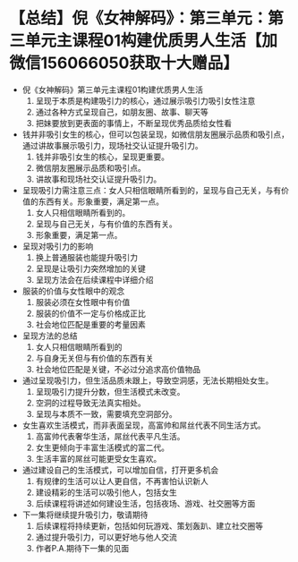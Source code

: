 # 【总结】倪《女神解码》：第三单元：第三单元主课程01构建优质男人生活【加微信156066050获取十大赠品】

-   倪《女神解码》第三单元主课程01构建优质男人生活
    1.  呈现于本质是构建吸引力的核心，通过展示吸引力吸引女性注意
    2.  通过各种方式呈现自己，如朋友圈、故事、聊天等
    3.  把妹要放到更表面的事情上，不断呈现优秀品质给女性看
-   钱并非吸引女生的核心，但可以包装呈现，如微信朋友圈展示品质和吸引点，通过讲故事展示吸引力，现场社交认证提升吸引力。
    1.  钱并非吸引女生的核心，呈现更重要。
    2.  微信朋友圈展示品质和吸引点。
    3.  讲故事和现场社交认证提升吸引力。
-   呈现吸引力需注意三点：女人只相信眼睛所看到的，呈现与自己无关，与有价值的东西有关。形象重要，满足第一点。
    1.  女人只相信眼睛所看到的。
    2.  呈现与自己无关，与有价值的东西有关。
    3.  形象重要，满足第一点。
-   呈现对吸引力的影响
    1.  换上普通服装也能提升吸引力
    2.  呈现是让吸引力突然增加的关键
    3.  呈现方法会在后续课程中详细介绍
-   服装的价值与女性眼中的观念
    1.  服装必须在女性眼中有价值
    2.  服装的价值不一定与价格成正比
    3.  社会地位匹配是重要的考量因素
-   呈现方法的总结
    1.  女人只相信眼睛所看到的
    2.  与自身无关但与有价值的东西有关
    3.  社会地位匹配是关键，不必过分追求高价值物品
-   通过呈现吸引力，但生活品质未跟上，导致空洞感，无法长期相处女生。
    1.  呈现吸引力提升分数，但生活模式未改变。
    2.  空洞的过程导致无法真实相处。
    3.  呈现与本质不一致，需要填充空洞部分。
-   女生喜欢生活模式，而非表面呈现，高富帅和屌丝代表不同生活方式。
    1.  高富帅代表奢华生活，屌丝代表平凡生活。
    2.  女生更倾向于丰富生活模式的富二代。
    3.  生活丰富的屌丝可能更受女生喜欢。
-   通过建设自己的生活模式，可以增加自信，打开更多机会
    1.  有规律的生活可以让人更自信，不再害怕认识新人
    2.  建设精彩的生活可以吸引他人，包括女生
    3.  后续课程将讲述如何建设生活，包括夜场、游戏、社交圈等方面
-   下一集将继续提升吸引力，敬请期待
    1.  后续课程将持续更新，包括如何玩游戏、策划轰趴、建立社交圈等
    2.  通过提升吸引力，可以更好地与他人交流
    3.  作者P.A.期待下一集的见面